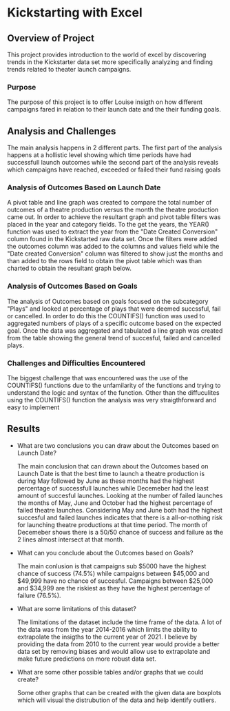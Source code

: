 # Kickstarting with Excel

## Overview of Project

This project provides introduction to the world of excel by discovering trends in the Kickstarter data set more specifically analyzing and finding trends related to theater launch campaigns.

### Purpose

The purpose of this project is to offer Louise insigth on how different campaigns fared in relation to their launch date and the their funding goals.

## Analysis and Challenges

The main analysis happens in 2 different parts. The first part of the analysis happens at a hollistic level showing which time periods have had successfull launch outcomes while the second part of the analysis reveals which campaigns have reached, exceeded or failed their fund raising goals 

### Analysis of Outcomes Based on Launch Date

A pivot table and line graph was created to compare the total number of outcomes of a theatre production versus the month the theatre production came out. In order to achieve the resultant graph and pivot table filters was placed in the year and category fields. To the get the years, the YEAR() function was used to extract the year from the "Date Created Conversion" column found in the Kickstarted raw data set. Once the filters were added the outcomes column was added to the columns and values field while the "Date created Conversion" column was filtered to show just the months and than added to the rows field to obtain the pivot table which was than charted to obtain the resultant graph below. 

### Analysis of Outcomes Based on Goals

The analysis of Outcomes based on goals focused on the subcategory "Plays" and looked at percentage of plays that were deemed succssful, fail or cancelled. In order to do this the COUNTIFS() function was used to aggregated numbers of plays of a specific outcome based on the expected goal. Once the data was aggregated and tabulated a line graph was created from the table showing the general trend of succesful, failed and cancelled plays. 

### Challenges and Difficulties Encountered

The biggest challenge that was encountered was the use of the COUNTIFS() functions due to the unfamilarity of the functions and trying to understand the logic and syntax of the function. Other than the diffuculites using the COUNTIFS() function the analysis was very straigthforward and easy to implement

## Results

- What are two conclusions you can draw about the Outcomes based on Launch Date?

    The main conclusion that can drawn about the Outcomes based on Launch Date is that the best time to launch a theatre production is during May followed by June as these months had the highest percentage of successfull launches while Decemeber had the least amount of succesful launches. Looking at the number of failed launches the months of May, June and October had the highest percentage of failed theatre launches. Considering May and June both had the highest succesful and failed launches indicates that there is a all-or-nothing risk for launching theatre productions at that time period. The month of Decemeber shows there is a 50/50 chance of success and failure as the 2 lines almost intersect at that month. 

- What can you conclude about the Outcomes based on Goals?

    The main conlusion is that campaigns sub $5000 have the highest chance of success (74.5%) while campaigns between $45,000 and $49,999 have no chance of succesful. Campaigns between $25,000 and $34,999 are the riskiest as they have the highest percentage of failure (76.5%).

- What are some limitations of this dataset?

    The limitations of the dataset include the time frame of the data. A lot of the data was from the year 2014-2016 which limits the ability to extrapolate the insigths to the current year of 2021. I believe by providing the data from 2010 to the current year would provide a better data set by removing biases and would allow use to extrapolate and make future predictions on more robust data set. 

- What are some other possible tables and/or graphs that we could create?

    Some other graphs that can be created with the given data are boxplots which will visual the distrubution of the data and help identify outliers. 
